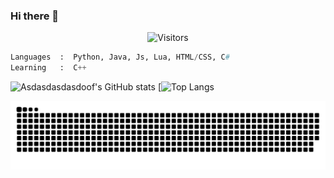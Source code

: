 ### Hi there 👋

<p align="center"><img src="https://gpvc.arturio.dev/asdasdasdasdoof" alt="Visitors"></a>

```python
Languages  :  Python, Java, Js, Lua, HTML/CSS, C#
Learning   :  C++
```
![Asdasdasdasdoof's GitHub stats](https://github-readme-stats.vercel.app/api?username=asdasdasdasdoof&show_icons=true&theme=merko) [![Top Langs](https://github-readme-stats.vercel.app/api/top-langs/?username=asdasdasdasdoof&layout=compact)

<a href="https://github.com/asdasdasdasdoof" target="_blank"><img src="https://raw.githubusercontent.com/platane/platane/output/github-contribution-grid-snake-dark.svg#gh-dark-mode-only" alt="Snake"></a>
